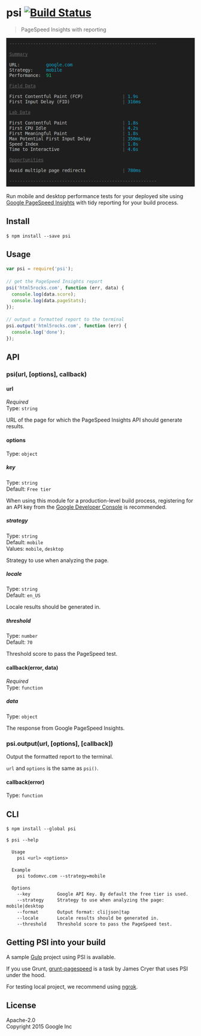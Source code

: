 # psi [![Build Status](https://travis-ci.org/addyosmani/psi.svg?branch=master)](https://travis-ci.org/addyosmani/psi)

> PageSpeed Insights with reporting

![](screenshot.png)

Run mobile and desktop performance tests for your deployed site using [Google PageSpeed Insights](https://developers.google.com/speed/docs/insights/v1/getting_started) with tidy reporting for your build process.


## Install

```
$ npm install --save psi
```


## Usage

```js
var psi = require('psi');

// get the PageSpeed Insights report
psi('html5rocks.com', function (err, data) {
  console.log(data.score);
  console.log(data.pageStats);
});

// output a formatted report to the terminal
psi.output('html5rocks.com', function (err) {
  console.log('done');
});
```


## API

### psi(url, [options], callback)

#### url

*Required*  
Type: `string`

URL of the page for which the PageSpeed Insights API should generate results.

#### options

Type: `object`

##### key

Type: `string`  
Default: `Free tier`

When using this module for a production-level build process, registering for an API key from the [Google Developer Console](https://developers.google.com/speed/docs/insights/v1/getting_started#auth) is recommended.

##### strategy

Type: `string`  
Default: `mobile`  
Values: `mobile`, `desktop`

Strategy to use when analyzing the page.

##### locale

Type: `string`  
Default: `en_US`

Locale results should be generated in.

##### threshold

Type: `number`  
Default: `70`

Threshold score to pass the PageSpeed test.

#### callback(error, data)

*Required*  
Type: `function`

##### data

Type: `object`

The response from Google PageSpeed Insights.

### psi.output(url, [options], [callback])

Output the formatted report to the terminal.

`url` and `options` is the same as `psi()`.

#### callback(error)

Type: `function`


## CLI

```
$ npm install --global psi
```

```
$ psi --help

  Usage
    psi <url> <options>

  Example
    psi todomvc.com --strategy=mobile

  Options
    --key          Google API Key. By default the free tier is used.
    --strategy     Strategy to use when analyzing the page: mobile|desktop
    --format       Output format: cli|json|tap
    --locale       Locale results should be generated in.
    --threshold    Threshold score to pass the PageSpeed test.
```


## Getting PSI into your build

A sample [Gulp](https://github.com/addyosmani/psi-gulp-sample) project using PSI is available.

If you use Grunt, [grunt-pagespeed](https://github.com/jrcryer/grunt-pagespeed) is a task by James Cryer that uses PSI under the hood.

For testing local project, we recommend using [ngrok](http://www.jamescryer.com/2014/06/12/grunt-pagespeed-and-ngrok-locally-testing/).


## License

Apache-2.0  
Copyright 2015 Google Inc
